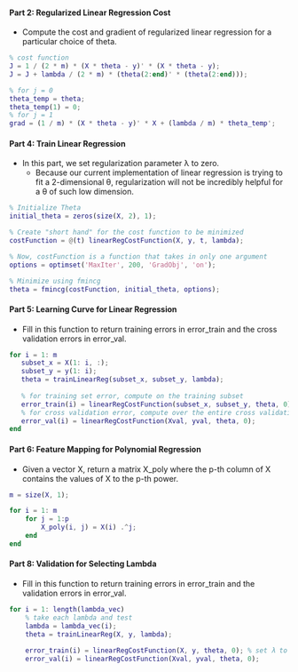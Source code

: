 ####  Part 2: Regularized Linear Regression Cost

- Compute the cost and gradient of regularized linear regression for a particular choice of theta.

```matlab
% cost function
J = 1 / (2 * m) * (X * theta - y)' * (X * theta - y);
J = J + lambda / (2 * m) * (theta(2:end)' * (theta(2:end)));

% for j = 0
theta_temp = theta;
theta_temp(1) = 0;
% for j = 1
grad = (1 / m) * (X * theta - y)' * X + (lambda / m) * theta_temp';
```

#### Part 4: Train Linear Regression

- In this part, we set regularization parameter λ to zero. 
  - Because our current implementation of linear regression is trying to fit a 2-dimensional θ, regularization will not be incredibly helpful for a θ of such low dimension.

```matlab
% Initialize Theta
initial_theta = zeros(size(X, 2), 1); 

% Create "short hand" for the cost function to be minimized
costFunction = @(t) linearRegCostFunction(X, y, t, lambda);

% Now, costFunction is a function that takes in only one argument
options = optimset('MaxIter', 200, 'GradObj', 'on');

% Minimize using fmincg
theta = fmincg(costFunction, initial_theta, options);
```

#### Part 5: Learning Curve for Linear Regression

- Fill in this function to return training errors in error_train and the cross validation errors in error_val.

```matlab
for i = 1: m
   subset_x = X(1: i, :);
   subset_y = y(1: i);
   theta = trainLinearReg(subset_x, subset_y, lambda);
   
   % for training set error, compute on the training subset
   error_train(i) = linearRegCostFunction(subset_x, subset_y, theta, 0); % set λ to 0
   % for cross validation error, compute over the entire cross validation set
   error_val(i) = linearRegCostFunction(Xval, yval, theta, 0);
end
```

#### Part 6: Feature Mapping for Polynomial Regression

- Given a vector X, return a matrix X_poly where the p-th column of X contains the values of X to the p-th power.

```matlab
m = size(X, 1);

for i = 1: m
    for j = 1:p
        X_poly(i, j) = X(i) .^j;
    end
end
```

#### Part 8: Validation for Selecting Lambda

- Fill in this function to return training errors in error_train and the validation errors in error_val.

```matlab
for i = 1: length(lambda_vec)
    % take each lambda and test
    lambda = lambda_vec(i);
    theta = trainLinearReg(X, y, lambda);
    
    error_train(i) = linearRegCostFunction(X, y, theta, 0); % set λ to 0
    error_val(i) = linearRegCostFunction(Xval, yval, theta, 0);
```

